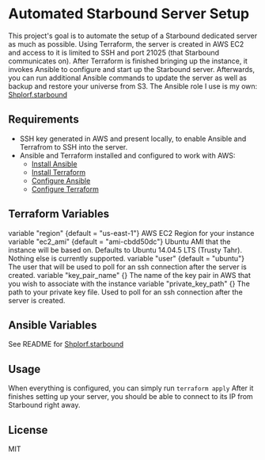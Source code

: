 Automated Starbound Server Setup
================================

This project's goal is to automate the setup of a Starbound dedicated server as much as possible.
Using Terraform, the server is created in AWS EC2 and access to it is limited to SSH and port 21025 (that Starbound communicates on).
After Terraform is finished bringing up the instance, it invokes Ansible to configure and start up the Starbound server.
Afterwards, you can run additional Ansible commands to update the server as well as backup and restore your universe from S3.
The Ansible role I use is my own: [Shplorf.starbound](https://github.com/Shplorf/ansible-starbound)

Requirements
------------
- SSH key generated in AWS and present locally, to enable Ansible and Terrafrom to SSH into the server.
- Ansible and Terraform installed and configured to work with AWS:
  - [Install Ansible](https://docs.ansible.com/ansible/intro_installation.html)
  - [Install Terraform](https://www.terraform.io/intro/getting-started/install.html)
  - [Configure Ansible](https://aws.amazon.com/blogs/apn/getting-started-with-ansible-and-dynamic-amazon-ec2-inventory-management/)
  - [Configure Terraform](https://www.terraform.io/docs/providers/aws/)

Terraform Variables
-------------------
variable "region" {default = "us-east-1"}
AWS EC2 Region for your instance
variable "ec2_ami" {default = "ami-cbdd50dc"}
Ubuntu AMI that the instance will be based on. Defaults to Ubuntu 14.04.5 LTS (Trusty Tahr). Nothing else is currently supported.
variable "user" {default = "ubuntu"}
The user that will be used to poll for an ssh connection after the server is created.
variable "key_pair_name" {}
The name of the key pair in AWS that you wish to associate with the instance
variable "private_key_path" {}
The path to your private key file. Used to poll for an ssh connection after the server is created.

Ansible Variables
-----------------
See README for [Shplorf.starbound](https://github.com/Shplorf/ansible-starbound)

Usage
-----
When everything is configured, you can simply run
```terraform apply```
After it finishes setting up your server, you should be able to connect to its IP from Starbound right away.

License
-------
MIT